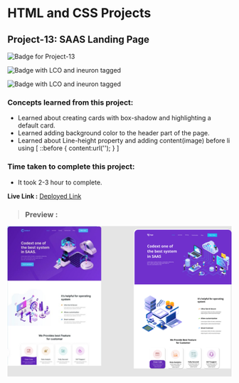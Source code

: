 # HTML and CSS Projects

## **Project-13: SAAS Landing Page**

![Badge for Project-13](https://img.shields.io/badge/HTML%20&%20CSS-Project_13-brightgreen "SAAS Landing Page")

![Badge with LCO and ineuron tagged](https://img.shields.io/badge/Ineuron.ai-LCO-brightgreen)

![Badge with LCO and ineuron tagged](https://img.shields.io/badge/Full%20Stack%20JavaScript%20bootcamp-Hitesh%20Choudhary-brightgreen)

### Concepts learned from this project:
- Learned about creating cards with box-shadow and highlighting a default card.
- Learned adding background color to the header part of the page.
- Learned about Line-height property and adding content(image) before li using [ ::before { content:url(''); } ]

### Time taken to complete this project:
- It took 2-3 hour to complete.

**Live Link :** [Deployed Link](https://html-css-project-13.netlify.app/)
>### Preview :
![Homepage screenshot](./public/SAASlandingpage.png "SAAS Landing Page")

